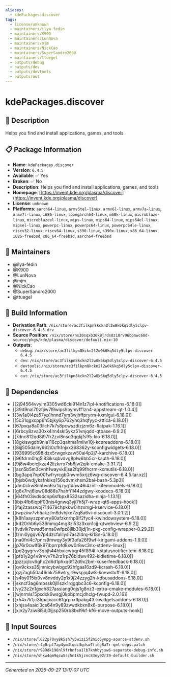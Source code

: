 ```yaml
---
aliases:
  - kdePackages.discover
tags:
  - license/unknown
  - maintainers/ilya-fedin
  - maintainers/K900
  - maintainers/LunNova
  - maintainers/mjm
  - maintainers/NickCao
  - maintainers/SuperSandro2000
  - maintainers/ttuegel
  - outputs/debug
  - outputs/dev
  - outputs/devtools
  - outputs/out
---
```


# kdePackages.discover

## 📝 Description

Helps you find and install applications, games, and tools

## 📋 Package Information

- **Name**: `kdePackages.discover`
- **Version**: `6.4.5`
- **Available**: ✅ Yes
- **Broken**: ✅ No
- **Description**: Helps you find and install applications, games, and tools
- **Homepage**: [https://invent.kde.org/plasma/discover](https://invent.kde.org/plasma/discover)
- **License**: `unknown`
- **Platforms**: `aarch64-linux`, `armv5tel-linux`, `armv6l-linux`, `armv7a-linux`, `armv7l-linux`, `i686-linux`, `loongarch64-linux`, `m68k-linux`, `microblaze-linux`, `microblazeel-linux`, `mips-linux`, `mips64-linux`, `mips64el-linux`, `mipsel-linux`, `powerpc-linux`, `powerpc64-linux`, `powerpc64le-linux`, `riscv32-linux`, `riscv64-linux`, `s390-linux`, `s390x-linux`, `x86_64-linux`, `i686-freebsd`, `x86_64-freebsd`, `aarch64-freebsd`
## 👥 Maintainers

- @ilya-fedin
- @K900
- @LunNova
- @mjm
- @NickCao
- @SuperSandro2000
- @ttuegel


## 🔧 Build Information

- **Derivation Path**: `/nix/store/ac3filkpn8kckn2l2w0k6kq5dly5clpv-discover-6.4.5.drv`
- **Source Position**: `/nix/store/ns30sqxb36k8jrds8z18rv96bpnwc60d-source/pkgs/kde/plasma/discover/default.nix:10`
- **Outputs**:
  - `debug`:  `/nix/store/ac3filkpn8kckn2l2w0k6kq5dly5clpv-discover-6.4.5`
  - `dev`:  `/nix/store/ac3filkpn8kckn2l2w0k6kq5dly5clpv-discover-6.4.5`
  - `devtools`:  `/nix/store/ac3filkpn8kckn2l2w0k6kq5dly5clpv-discover-6.4.5`
  - `out`:  `/nix/store/ac3filkpn8kckn2l2w0k6kq5dly5clpv-discover-6.4.5`

## 🔗 Dependencies

- [[2j94564vvyim3305wd6cki914n1z7ipl-knotifications-6.18.0]]
- [[39d9nal70zfjiw7l9wipshbymvff1zn4-appstream-qt-1.0.4]]
- [[3w1a0i4za57yp1hnnd7ym3wjhffpryrm-kxmlgui-6.18.0]]
- [[5c31qgxcpp6h5bjky6p762yhq3hqfyyc-attica-6.18.0]]
- [[67pxqa8a03ilch7k7s8pcwszdizjzm6z-flatpak-1.16.1]]
- [[6rbcy8zva30xk4lm4skl5ykz51vnjqdd-qtbase-6.9.2]]
- [[7dnc812qd8i97fr2zvi8nsq3qgkjfs95-kio-6.18.0]]
- [[8gkiswgdb9nia116cp3qahma1miiw10j-kcoreaddons-6.18.0]]
- [[8ijj505dainy662i0cfh1njxx368362y-kconfigwidgets-6.18.0]]
- [[936995c698ldzx5rwgxkzaw50ai4p2j7-karchive-6.18.0]]
- [[96fdrm0hg5i83iksqbvdvg8plw6bb5cr-kauth-6.18.0]]
- [[9j8w4bcicjkza42lizkrrx7sb6jw2qik-cmake-3.31.7]]
- [[asn5b5m3cvnh1wayvk8jsa2fq99fhcrm-kcmutils-6.18.0]]
- [[bg3apq7np00fwfryrcgb0nwm5xrjz6wg-discover-6.4.5.tar.xz]]
- [[bjsb6wdjykafnkixq156qdvmxhsm2bai-bash-5.3p3]]
- [[dm0ckw8nhbvn6sr1qzyg1daw46i4znll-kitemmodels-6.18.0]]
- [[g8x7rvj6lpw08d88s7hahfi1l44zdgwy-kcodecs-6.18.0]]
- [[i64fh03ivds4cnp6sfbpx8532sazidha-ninja-1.13.1]]
- [[ibjx4fb6iqplf03nis4gnwq3yji7h5j7-wrap-qt6-apps-hook]]
- [[ifaj2zasswbj714679chpkkw0ihzxmgi-kservice-6.18.0]]
- [[iwpziiw7vh5akzilm8dvhjkn7zq8a6vi-discount-3.0.1.2]]
- [[k8h1aayzzpmvry80afzknrhp9lf2fyc4-kwindowsystem-6.18.0]]
- [[kd20rhb6y536mmg4mg3zl53z3xxn1cjj-qtwebview-6.9.2]]
- [[lvdvlk7cwad5mna0wfpz8jllb30jdj1n-pkg-config-wrapper-0.29.2]]
- [[lzmi0ygqv67p4dzcfalilysi7as2l4rq-ki18n-6.18.0]]
- [[na0fni4c7pnrs9mwqy3y9f3pfa26f9wf-kirigami-addons-1.9.0]]
- [[p76r0cwlf6k97ibprrpfd8xw0r8wc3nx-stdenv-linux]]
- [[pd2gygrvv3qbjh44hbxicwbqr45f894l-kstatusnotifieritem-6.18.0]]
- [[pfb1y2g4v9rvvv7h2rz1rp76bldwv492-kidletime-6.18.0]]
- [[pzzjcjlcv6ghc2d6d1phxq6f12d9x2bm-kuserfeedback-6.18.0]]
- [[qv9ckxs35jmnicybwbgc92hfgaa16zd9-kcrash-6.18.0]]
- [[qzj7agb50a46mk758wlryjr9wspjq4w8-knewstuff-6.18.0]]
- [[s4by015ix0vv8nvddy2p1x9j24zzyg2h-kdbusaddons-6.18.0]]
- [[skncf3ag6mpssk0jlllszk1rqgqbc3c6-kconfig-6.18.0]]
- [[vy23z2n1gxch827assiang0qjs1g8nz3-extra-cmake-modules-6.18.0]]
- [[wjnrmls15pxdxk6wsgj0kpbpmcjdhclg-fwupd-2.0.16]]
- [[x54x7k1jc35pajxacc61grpnx3pakg43-kwidgetsaddons-6.18.0]]
- [[xhjss4saici3cs64n9y89zvwdkbxn8x6-purpose-6.18.0]]
- [[xjn2y7ziw8i5dj0ljjsp250rb8bxl9kf-kf6-move-outputs-hook]]

## 📁 Input Sources

- `/nix/store/l622p70vy8k5sh7y5wizi5f2mic6ynpg-source-stdenv.sh`
- `/nix/store/r4g8rpf7ap4ymdlqdi3qdsw7fiqg8a7r-qml-deps.patch`
- `/nix/store/r989dk196nl9frhnfsa1lb7knhbyjxw6-separate-debug-info.sh`
- `/nix/store/shkw4qm9qcw5sc5n1k5jznc83ny02r39-default-builder.sh`

---
*Generated on 2025-09-27 13:17:07 UTC*
